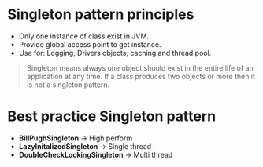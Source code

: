 # Singleton pattern principles
* Only one instance of class exist in JVM.
* Provide global access point to get instance.
* Use for: Logging, Drivers objects, caching and thread pool.

> Singleton means always one object should exist in the entire life of an application at any time. If a class produces two objects or more then it is not a singleton pattern.

# Best practice Singleton pattern
* **BillPughSingleton** -> High perform
* **LazyInitalizedSingleton** -> Single thread
* **DoubleCheckLockingSingleton** -> Multi thread

